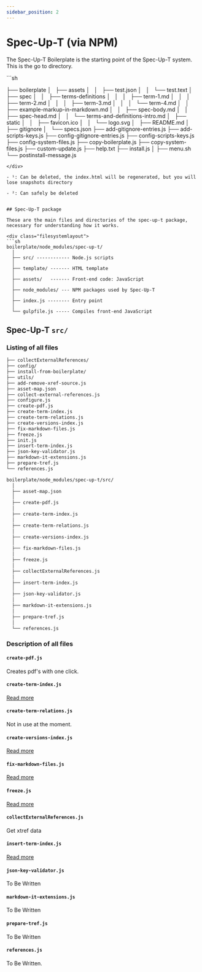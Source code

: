 ```yaml
---
sidebar_position: 2
---
```


# Spec-Up-T (via NPM)

The Spec-Up-T Boilerplate is the starting point of the Spec-Up-T system. This is the go to directory.

<div class="filesystemlayout">
```sh

├── boilerplate
│   ├── assets
│   │   ├── test.json
│   │   └── test.text
│   ├── spec
│   │   ├── terms-definitions
│   │   │   ├── term-1.md
│   │   │   ├── term-2.md
│   │   │   ├── term-3.md
│   │   │   └── term-4.md
│   │   ├── example-markup-in-markdown.md
│   │   ├── spec-body.md
│   │   ├── spec-head.md
│   │   └── terms-and-definitions-intro.md
│   ├── static
│   │   ├── favicon.ico
│   │   └── logo.svg
│   ├── README.md
│   ├── gitignore
│   └── specs.json
├── add-gitignore-entries.js
├── add-scripts-keys.js
├── config-gitignore-entries.js
├── config-scripts-keys.js
├── config-system-files.js
├── copy-boilerplate.js
├── copy-system-files.js
├── custom-update.js
├── help.txt
├── install.js
│
├── menu.sh
└── postinstall-message.js




```
</div>

- ¹: Can be deleted, the index.html will be regenerated, but you will lose snapshots directory

- ²: Can safely be deleted


## Spec-Up-T package

These are the main files and directories of the spec-up-t package, necessary for understanding how it works.

<div class="filesystemlayout">
```sh
boilerplate/node_modules/spec-up-t/
  │
  ├── src/ ------------ Node.js scripts
  │
  ├── template/ ------- HTML template
  │
  ├── assets/   ------- Front-end code: JavaScript
  │
  ├── node_modules/ --- NPM packages used by Spec-Up-T
  │
  ├── index.js -------- Entry point
  │
  └── gulpfile.js ----- Compiles front-end JavaScript
```
</div>

## Spec-Up-T `src/`

### Listing of all files

<div class="filesystemlayout">

```sh
├── collectExternalReferences/
├── config/
├── install-from-boilerplate/
├── utils/
├── add-remove-xref-source.js
├── asset-map.json
├── collect-external-references.js
├── configure.js
├── create-pdf.js
├── create-term-index.js
├── create-term-relations.js
├── create-versions-index.js
├── fix-markdown-files.js
├── freeze.js
├── init.js
├── insert-term-index.js
├── json-key-validator.js
├── markdown-it-extensions.js
├── prepare-tref.js
└── references.js
```




```sh
boilerplate/node_modules/spec-up-t/src/
  │
  ├── asset-map.json
  │
  ├── create-pdf.js
  │
  ├── create-term-index.js
  │
  ├── create-term-relations.js
  │
  ├── create-versions-index.js
  │
  ├── fix-markdown-files.js
  │
  ├── freeze.js
  │
  ├── collectExternalReferences.js
  │
  ├── insert-term-index.js
  │
  ├── json-key-validator.js
  │
  ├── markdown-it-extensions.js
  │
  ├── prepare-tref.js
  │
  └── references.js

```

</div>

### Description of all files

#### `create-pdf.js`

Creates pdf's with one click.

#### `create-term-index.js`

[Read more](../workflow-abstraction.md#create-term-indexjs)

#### `create-term-relations.js`

Not in use at the moment.

#### `create-versions-index.js`

[Read more](../workflow-abstraction.md#create-versions-indexjs)

#### `fix-markdown-files.js`

[Read more](../workflow-abstraction.md#fix-markdown-filesjs)

#### `freeze.js`

[Read more](../workflow-abstraction.md#menu-option-8-freeze-specification)

#### `collectExternalReferences.js`

Get xtref data

#### `insert-term-index.js`

[Read more](../workflow-abstraction.md#insert-term-indexjs)

#### `json-key-validator.js`

To Be Written

#### `markdown-it-extensions.js`

To Be Written

#### `prepare-tref.js`

To Be Written

#### `references.js`

To Be Written.
